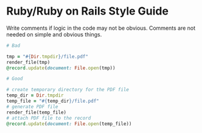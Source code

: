 # Ruby/Ruby on Rails Style Guide

Write comments if logic in the code may not be obvious. Comments are not needed on simple and obvious things.

```ruby
# Bad

tmp = "#{Dir.tmpdir}/file.pdf"
render_file(tmp)
@record.update(document: File.open(tmp))
```

```ruby
# Good

# create temporary directory for the PDF file
temp_dir = Dir.tmpdir
temp_file = "#{temp_dir}/file.pdf"
# generate PDF file
render_file(temp_file)
# attach PDF file to the record
@record.update(document: File.open(temp_file))
```
